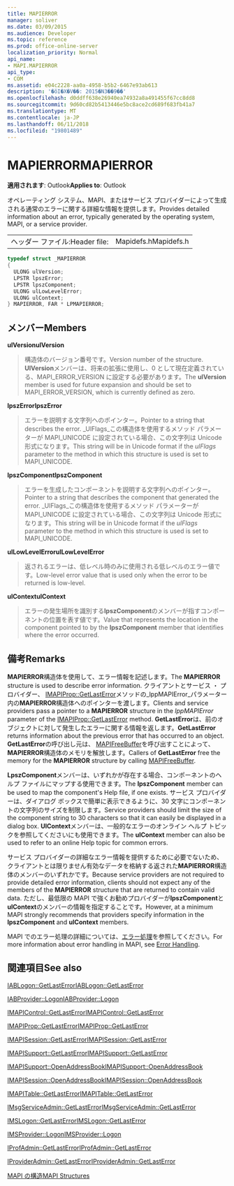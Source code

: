 ```yaml
---
title: MAPIERROR
manager: soliver
ms.date: 03/09/2015
ms.audience: Developer
ms.topic: reference
ms.prod: office-online-server
localization_priority: Normal
api_name:
- MAPI.MAPIERROR
api_type:
- COM
ms.assetid: e04c2228-aa0a-4958-b5b2-6467e93ab613
description: '�ŏI�X�V��: 2015�N3��9��'
ms.openlocfilehash: d0ddff638e26940ea74932a8a491455f67cc8dd8
ms.sourcegitcommit: 9d60cd82b5413446e5bc8ace2cd689f683fb41a7
ms.translationtype: MT
ms.contentlocale: ja-JP
ms.lasthandoff: 06/11/2018
ms.locfileid: "19801489"
---
```

# <a name="mapierror"></a><span data-ttu-id="a0c00-103">MAPIERROR</span><span class="sxs-lookup"><span data-stu-id="a0c00-103">MAPIERROR</span></span>

  
  
<span data-ttu-id="a0c00-104">**適用されます**: Outlook</span><span class="sxs-lookup"><span data-stu-id="a0c00-104">**Applies to**: Outlook</span></span> 
  
<span data-ttu-id="a0c00-105">オペレーティング システム、MAPI、またはサービス プロバイダーによって生成される通常のエラーに関する詳細な情報を提供します。</span><span class="sxs-lookup"><span data-stu-id="a0c00-105">Provides detailed information about an error, typically generated by the operating system, MAPI, or a service provider.</span></span> 
  
|||
|:-----|:-----|
|<span data-ttu-id="a0c00-106">ヘッダー ファイル:</span><span class="sxs-lookup"><span data-stu-id="a0c00-106">Header file:</span></span>  <br/> |<span data-ttu-id="a0c00-107">Mapidefs.h</span><span class="sxs-lookup"><span data-stu-id="a0c00-107">Mapidefs.h</span></span>  <br/> |
   
```cpp
typedef struct _MAPIERROR
{
  ULONG ulVersion;
  LPSTR lpszError;
  LPSTR lpszComponent;
  ULONG ulLowLevelError;
  ULONG ulContext;
} MAPIERROR, FAR * LPMAPIERROR;

```

## <a name="members"></a><span data-ttu-id="a0c00-108">メンバー</span><span class="sxs-lookup"><span data-stu-id="a0c00-108">Members</span></span>

 <span data-ttu-id="a0c00-109">**ulVersion**</span><span class="sxs-lookup"><span data-stu-id="a0c00-109">**ulVersion**</span></span>
  
> <span data-ttu-id="a0c00-110">構造体のバージョン番号です。</span><span class="sxs-lookup"><span data-stu-id="a0c00-110">Version number of the structure.</span></span> <span data-ttu-id="a0c00-111">**UlVersion**メンバーは、将来の拡張に使用し、0 として現在定義されている、MAPI_ERROR_VERSION に設定する必要があります。</span><span class="sxs-lookup"><span data-stu-id="a0c00-111">The **ulVersion** member is used for future expansion and should be set to MAPI_ERROR_VERSION, which is currently defined as zero.</span></span> 
    
 <span data-ttu-id="a0c00-112">**lpszError**</span><span class="sxs-lookup"><span data-stu-id="a0c00-112">**lpszError**</span></span>
  
> <span data-ttu-id="a0c00-113">エラーを説明する文字列へのポインター。</span><span class="sxs-lookup"><span data-stu-id="a0c00-113">Pointer to a string that describes the error.</span></span> <span data-ttu-id="a0c00-114">_UlFlags_この構造体を使用するメソッド パラメーターが MAPI_UNICODE に設定されている場合、この文字列は Unicode 形式になります。</span><span class="sxs-lookup"><span data-stu-id="a0c00-114">This string will be in Unicode format if the  _ulFlags_ parameter to the method in which this structure is used is set to MAPI_UNICODE.</span></span> 
    
 <span data-ttu-id="a0c00-115">**lpszComponent**</span><span class="sxs-lookup"><span data-stu-id="a0c00-115">**lpszComponent**</span></span>
  
> <span data-ttu-id="a0c00-116">エラーを生成したコンポーネントを説明する文字列へのポインター。</span><span class="sxs-lookup"><span data-stu-id="a0c00-116">Pointer to a string that describes the component that generated the error.</span></span> <span data-ttu-id="a0c00-117">_UlFlags_この構造体を使用するメソッド パラメーターが MAPI_UNICODE に設定されている場合、この文字列は Unicode 形式になります。</span><span class="sxs-lookup"><span data-stu-id="a0c00-117">This string will be in Unicode format if the  _ulFlags_ parameter to the method in which this structure is used is set to MAPI_UNICODE.</span></span> 
    
 <span data-ttu-id="a0c00-118">**ulLowLevelError**</span><span class="sxs-lookup"><span data-stu-id="a0c00-118">**ulLowLevelError**</span></span>
  
> <span data-ttu-id="a0c00-119">返されるエラーは、低レベル時のみに使用される低レベルのエラー値です。</span><span class="sxs-lookup"><span data-stu-id="a0c00-119">Low-level error value that is used only when the error to be returned is low-level.</span></span>
    
 <span data-ttu-id="a0c00-120">**ulContext**</span><span class="sxs-lookup"><span data-stu-id="a0c00-120">**ulContext**</span></span>
  
> <span data-ttu-id="a0c00-121">エラーの発生場所を識別する**lpszComponent**のメンバーが指すコンポーネントの位置を表す値です。</span><span class="sxs-lookup"><span data-stu-id="a0c00-121">Value that represents the location in the component pointed to by the **lpszComponent** member that identifies where the error occurred.</span></span> 
    
## <a name="remarks"></a><span data-ttu-id="a0c00-122">備考</span><span class="sxs-lookup"><span data-stu-id="a0c00-122">Remarks</span></span>

<span data-ttu-id="a0c00-123">**MAPIERROR**構造体を使用して、エラー情報を記述します。</span><span class="sxs-lookup"><span data-stu-id="a0c00-123">The **MAPIERROR** structure is used to describe error information.</span></span> <span data-ttu-id="a0c00-124">クライアントとサービス ・ プロバイダー、 [IMAPIProp::GetLastError](imapiprop-getlasterror.md)メソッドの_lppMAPIError_パラメーター内の**MAPIERROR**構造体へのポインターを渡します。</span><span class="sxs-lookup"><span data-stu-id="a0c00-124">Clients and service providers pass a pointer to a **MAPIERROR** structure in the  _lppMAPIError_ parameter of the [IMAPIProp::GetLastError](imapiprop-getlasterror.md) method.</span></span> <span data-ttu-id="a0c00-125">**GetLastError**は、前のオブジェクトに対して発生したエラーに関する情報を返します。</span><span class="sxs-lookup"><span data-stu-id="a0c00-125">**GetLastError** returns information about the previous error that has occurred to an object.</span></span> <span data-ttu-id="a0c00-126">**GetLastError**の呼び出し元は、 [MAPIFreeBuffer](mapifreebuffer.md)を呼び出すことによって、 **MAPIERROR**構造体のメモリを解放します。</span><span class="sxs-lookup"><span data-stu-id="a0c00-126">Callers of **GetLastError** free the memory for the **MAPIERROR** structure by calling [MAPIFreeBuffer](mapifreebuffer.md).</span></span>
  
<span data-ttu-id="a0c00-127">**LpszComponent**メンバーは、いずれかが存在する場合、コンポーネントのヘルプ ファイルにマップする使用できます。</span><span class="sxs-lookup"><span data-stu-id="a0c00-127">The **lpszComponent** member can be used to map the component's Help file, if one exists.</span></span> <span data-ttu-id="a0c00-128">サービス プロバイダーは、ダイアログ ボックスで簡単に表示できるように、30 文字にコンポーネントの文字列のサイズを制限します。</span><span class="sxs-lookup"><span data-stu-id="a0c00-128">Service providers should limit the size of the component string to 30 characters so that it can easily be displayed in a dialog box.</span></span> <span data-ttu-id="a0c00-129">**UlContext**メンバーは、一般的なエラーのオンライン ヘルプ トピックを参照してくださいにも使用できます。</span><span class="sxs-lookup"><span data-stu-id="a0c00-129">The **ulContext** member can also be used to refer to an online Help topic for common errors.</span></span> 
  
<span data-ttu-id="a0c00-130">サービス プロバイダーの詳細なエラー情報を提供するために必要でないため、クライアントとは限りません有効なデータを格納する返された**MAPIERROR**構造体のメンバーのいずれかです。</span><span class="sxs-lookup"><span data-stu-id="a0c00-130">Because service providers are not required to provide detailed error information, clients should not expect any of the members of the **MAPIERROR** structure that are returned to contain valid data.</span></span> <span data-ttu-id="a0c00-131">ただし、最低限の MAPI で強くお勧めプロバイダーが**lpszComponent**と**ulContext**のメンバーの情報を指定することです。</span><span class="sxs-lookup"><span data-stu-id="a0c00-131">However, at a minimum MAPI strongly recommends that providers specify information in the **lpszComponent** and **ulContext** members.</span></span> 
  
<span data-ttu-id="a0c00-132">MAPI でのエラー処理の詳細については、[エラー処理](error-handling-in-mapi.md)を参照してください。</span><span class="sxs-lookup"><span data-stu-id="a0c00-132">For more information about error handling in MAPI, see [Error Handling](error-handling-in-mapi.md).</span></span>
  
## <a name="see-also"></a><span data-ttu-id="a0c00-133">関連項目</span><span class="sxs-lookup"><span data-stu-id="a0c00-133">See also</span></span>



[<span data-ttu-id="a0c00-134">IABLogon::GetLastError</span><span class="sxs-lookup"><span data-stu-id="a0c00-134">IABLogon::GetLastError</span></span>](iablogon-getlasterror.md)
  
[<span data-ttu-id="a0c00-135">IABProvider::Logon</span><span class="sxs-lookup"><span data-stu-id="a0c00-135">IABProvider::Logon</span></span>](iabprovider-logon.md)
  
[<span data-ttu-id="a0c00-136">IMAPIControl::GetLastError</span><span class="sxs-lookup"><span data-stu-id="a0c00-136">IMAPIControl::GetLastError</span></span>](imapicontrol-getlasterror.md)
  
[<span data-ttu-id="a0c00-137">IMAPIProp::GetLastError</span><span class="sxs-lookup"><span data-stu-id="a0c00-137">IMAPIProp::GetLastError</span></span>](imapiprop-getlasterror.md)
  
[<span data-ttu-id="a0c00-138">IMAPISession::GetLastError</span><span class="sxs-lookup"><span data-stu-id="a0c00-138">IMAPISession::GetLastError</span></span>](imapisession-getlasterror.md)
  
[<span data-ttu-id="a0c00-139">IMAPISupport::GetLastError</span><span class="sxs-lookup"><span data-stu-id="a0c00-139">IMAPISupport::GetLastError</span></span>](imapisupport-getlasterror.md)
  
[<span data-ttu-id="a0c00-140">IMAPISupport::OpenAddressBook</span><span class="sxs-lookup"><span data-stu-id="a0c00-140">IMAPISupport::OpenAddressBook</span></span>](imapisupport-openaddressbook.md)
  
[<span data-ttu-id="a0c00-141">IMAPISession::OpenAddressBook</span><span class="sxs-lookup"><span data-stu-id="a0c00-141">IMAPISession::OpenAddressBook</span></span>](imapisession-openaddressbook.md)
  
[<span data-ttu-id="a0c00-142">IMAPITable::GetLastError</span><span class="sxs-lookup"><span data-stu-id="a0c00-142">IMAPITable::GetLastError</span></span>](imapitable-getlasterror.md)
  
[<span data-ttu-id="a0c00-143">IMsgServiceAdmin::GetLastError</span><span class="sxs-lookup"><span data-stu-id="a0c00-143">IMsgServiceAdmin::GetLastError</span></span>](imsgserviceadmin-getlasterror.md)
  
[<span data-ttu-id="a0c00-144">IMSLogon::GetLastError</span><span class="sxs-lookup"><span data-stu-id="a0c00-144">IMSLogon::GetLastError</span></span>](imslogon-getlasterror.md)
  
[<span data-ttu-id="a0c00-145">IMSProvider::Logon</span><span class="sxs-lookup"><span data-stu-id="a0c00-145">IMSProvider::Logon</span></span>](imsprovider-logon.md)
  
[<span data-ttu-id="a0c00-146">IProfAdmin::GetLastError</span><span class="sxs-lookup"><span data-stu-id="a0c00-146">IProfAdmin::GetLastError</span></span>](iprofadmin-getlasterror.md)
  
[<span data-ttu-id="a0c00-147">IProviderAdmin::GetLastError</span><span class="sxs-lookup"><span data-stu-id="a0c00-147">IProviderAdmin::GetLastError</span></span>](iprovideradmin-getlasterror.md)


[<span data-ttu-id="a0c00-148">MAPI の構造</span><span class="sxs-lookup"><span data-stu-id="a0c00-148">MAPI Structures</span></span>](mapi-structures.md)

